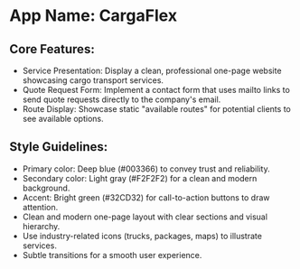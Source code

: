 # **App Name**: CargaFlex

## Core Features:

- Service Presentation: Display a clean, professional one-page website showcasing cargo transport services.
- Quote Request Form: Implement a contact form that uses mailto links to send quote requests directly to the company's email.
- Route Display: Showcase static "available routes" for potential clients to see available options.

## Style Guidelines:

- Primary color: Deep blue (#003366) to convey trust and reliability.
- Secondary color: Light gray (#F2F2F2) for a clean and modern background.
- Accent: Bright green (#32CD32) for call-to-action buttons to draw attention.
- Clean and modern one-page layout with clear sections and visual hierarchy.
- Use industry-related icons (trucks, packages, maps) to illustrate services.
- Subtle transitions for a smooth user experience.